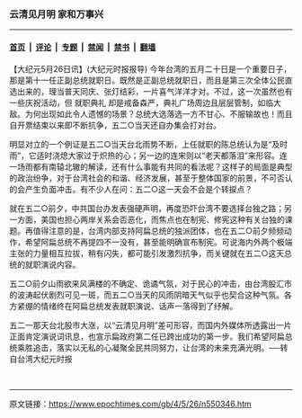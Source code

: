 ### 云清见月明 家和万事兴

---

#### [首页](../../../..?n550346) &nbsp;|&nbsp; [评论](../../../../../epoch-comment?n550346) &nbsp;|&nbsp; [专题](../../../../../epoch-special?n550346) &nbsp;|&nbsp; [禁闻](../../../../../epoch-news?n550346) &nbsp;|&nbsp; [禁书](../../../../../books?n550346) &nbsp;|&nbsp; [翻墙](https://github.com/gfw-breaker/nogfw/blob/master/README.md?n550346)


<div class="post_content" id="artbody" itemprop="articleBody">
 <!-- article content begin -->
 <p>
  【大纪元5月26日讯】(大纪元时报报导) 今年台湾的五月二十日是一个重要日子，那是第十一任正副总统就职日。既然是正副总统就职日，而且是第三次全体公民直选出来的，理当普天同庆、张灯结彩，一片喜气洋洋才对。不过，这一次虽然也有一些庆祝活动，但
  <ok href="https://www.epochtimes.com/gb/tag/%E5%B0%B1%E8%81%8C%E5%85%B8%E7%A4%BC.html">
   就职典礼
  </ok>
  却是戒备森严，典礼广场周边且层层管制，如临大敌。为何出现如此令人遗憾的场景？总统大选落选一方不甘心、不服输故也！而且自开票结束以来即不断抗争，五二○当天还自办集会打对台。
 </p>
 <p>
  明显对立的一个例证是五二○当天台北雨势不断，上任就职的陈总统认为是“及时雨”，它适时浇熄大家过于炽热的心；另一边的连宋则以“老天都落泪”来形容。连一场雨都有南辕北辙的解读，还有什么事能有共同的看法呢？这样子的局面是典型的政治纷争，对于台湾社会的和谐、经济发展，甚至于整体国家的前景，不可否认的会产生负面冲击。有不少人在问：五二○这一天会不会是个转捩点？
 </p>
 <p>
  就在五二○前夕，中共国台办发表强硬声明，再度恐吓台湾不要选择台独之路；另一方面，美国也担心两岸关系会否恶化，而焦点也在制宪、修宪这种有关台独的课题。再值得注意的是，台湾内部支持阿扁总统的独派团体，也在五二○前夕频频动作，希望阿扁总统不再提四不一没有，甚至能明确宣布制宪。可说海内外两个极端主张的力量相互拉拔，稍有闪失，都可能引发激烈抗争，而关键就在五二○这天总统的就职演说内容。
 </p>
 <p>
  五二○前夕山雨欲来风满楼的不确定、诡谲气氛，对于民心的冲击，由台湾股汇市的波涛起伏剧烈可见一斑，而五二○当天的风雨阴暗天气似乎也契合这种气氛。各方紧绷的情绪终在阿扁总统发表就职演说、话声一落得到了纾解。
 </p>
 <p>
  五二一那天台北股市大涨，以“云清见月明”差可形容，而国内外媒体所透露出一片正面肯定演说词讯息，也宣示扁政府第二任已跨出成功的第一步。我们希望阿扁总统乘胜追击，落实以无私的心凝聚全民共同努力，让台湾的未来充满光明。──转自台湾大纪元时报
 </p>
 <p>
  <font color="#ffffff">
   (http://www.dajiyuan.com)
  </font>
 </p>
 <!-- article content end -->
 <div id="below_article_ad">
 </div>
</div>


---

原文链接：https://www.epochtimes.com/gb/4/5/26/n550346.htm